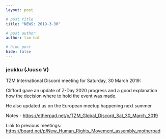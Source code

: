 ```yaml
---
layout: post

# post title
title: "NEWS: 2019-3-30"

# post author
author: tzm-bot

# hide post
hide: false
---
```


### jeukku (Juuso V)

TZM International Discord meeting for Saturday, 30 March 2019:

Clifford gave an update of Z-Day 2020 progress and a good explanation how the decision where to hold the event was made.

He also updated us on the European meetup happening next summer. 

Notes - https://etherpad.net/p/TZM_Global_Discord_Sat_30_March_2019

Link to previous meetings:
    https://board.net/p/New_Human_Rights_Movement_assembly_motherpad


